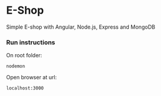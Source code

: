 # E-Shop

Simple E-shop with Angular, Node.js, Express and MongoDB

### Run instructions
On root folder:
```
nodemon
```
Open browser at url:
```
localhost:3000
```